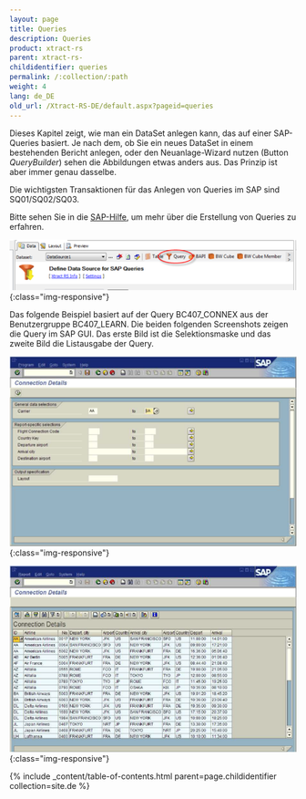 ```yaml
---
layout: page
title: Queries
description: Queries
product: xtract-rs
parent: xtract-rs-
childidentifier: queries
permalink: /:collection/:path
weight: 4
lang: de_DE
old_url: /Xtract-RS-DE/default.aspx?pageid=queries
---
```


Dieses Kapitel zeigt, wie man ein DataSet anlegen kann, das auf einer SAP-Queries basiert. Je nach dem, ob Sie ein neues DataSet in einem bestehenden Bericht anlegen, oder den Neuanlage-Wizard nutzen (Button *QueryBuilder*) sehen die Abbildungen etwas anders aus. Das Prinzip ist aber immer genau dasselbe.

Die wichtigsten Transaktionen für das Anlegen von Queries im SAP sind SQ01/SQ02/SQ03.

Bitte sehen Sie in die [SAP-Hilfe](https://help.sap.com/viewer/), um mehr über die Erstellung von Queries zu erfahren.

![Queries-001](/img/content/Queries-001.png){:class="img-responsive"}


Das folgende Beispiel basiert auf der Query BC407_CONNEX aus der Benutzergruppe BC407_LEARN. Die beiden folgenden Screenshots zeigen die Query im SAP GUI. Das erste Bild ist die Selektionsmaske und das zweite Bild die Listausgabe der Query.

![Queries-002](/img/content/Queries-002.png){:class="img-responsive"}

![Queries-003](/img/content/Queries-003.png){:class="img-responsive"}

{% include _content/table-of-contents.html parent=page.childidentifier collection=site.de %}
